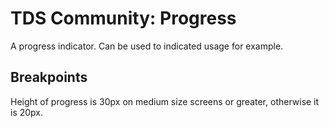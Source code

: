# TDS Community: Progress
A progress indicator.  Can be used to indicated usage for example. 

## Breakpoints
Height of progress is 30px on medium size screens or greater, otherwise it is 20px.
